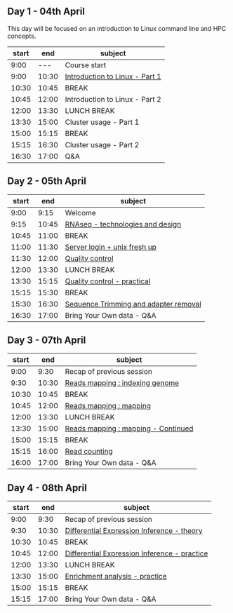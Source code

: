 
## Day 1 - 04th April

This day will be focused on an introduction to Linux command line and HPC concepts.


| start    	| end      	| subject                        	|
|----------	|----------	|--------------------------------	|
| 9:00  | --- 	| Course start |
| 9:00 	| 10:30	| [Introduction to Linux - Part 1](days/linuxHPC.md) |
| 10:30	| 10:45	| BREAK                          	|
| 10:45	| 12:00	| Introduction to Linux - Part 2 |
| 12:00	| 13:30	| LUNCH BREAK                          	|
| 13:30	| 15:00	| Cluster usage - Part 1 |
| 15:00	| 15:15	| BREAK	|
| 15:15	| 16:30	| Cluster usage - Part 2 |
| 16:30	| 17:00	| Q&A |

## Day 2 - 05th April

| start    	| end      	| subject                        	|
|----------	|----------	|--------------------------------	|
| 9:00  | 9:15 	| Welcome |
| 9:15 	| 10:45	| [RNAseq - technologies and design](days/design.md) |
| 10:45	| 11:00	| BREAK                          	|
| 11:00	| 11:30	| [Server login + unix fresh up](days/server_login.md) 	     |
| 11:30 | 12:00	| [Quality control](days/quality_control.md)              	 |
| 12:00	| 13:30	| LUNCH BREAK                          	|
| 13:30	| 15:15	| [Quality control - practical](days/quality_control.md)	|
| 15:15	| 15:30	| BREAK	|
| 15:30	| 16:30	| [Sequence Trimming and adapter removal](days/trimming.md)	|
| 16:30	| 17:00	| Bring Your Own data - Q&A	|

## Day 3 - 07th April

| start    	| end      	| subject                        	|
|----------	|----------	|--------------------------------	|
| 9:00  | 9:30 	| Recap of previous session |
| 9:30	| 10:30	| [Reads mapping : indexing genome](days/mapping.md)	|
| 10:30	| 10:45	| BREAK                          	|
| 10:45	| 12:00	| [Reads mapping : mapping](days/mapping.md)	|
| 12:00	| 13:30	| LUNCH BREAK                          	|
| 13:30	| 15:00	| [Reads mapping : mapping - Continued](days/mapping.md)	|
| 15:00	| 15:15	| BREAK                          	|
| 15:15 | 16:00	| [Read counting](days/counting.md) |
| 16:00	| 17:00	| Bring Your Own data - Q&A	|


## Day 4 - 08th April

| start    	| end      	| subject                        	|
|----------	|----------	|--------------------------------	|
| 9:00  | 9:30 	| Recap of previous session |
| 9:30 | 10:30	| [Differential Expression Inference - theory ](days/DE.md) |
| 10:30 	| 10:45	| BREAK |
| 10:45 | 12:00	| [Differential Expression Inference - practice ](days/DE.md) |
| 12:00	| 13:30	| LUNCH BREAK                          	|
| 13:30 | 15:00	| [Enrichment analysis - practice](days/DE.md) |
| 15:00	| 15:15	| BREAK                          	|
| 15:15 | 17:00	| Bring Your Own data - Q&A |
